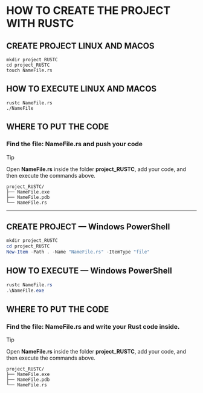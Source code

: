 # HOW TO CREATE THE PROJECT WITH RUSTC

## CREATE PROJECT LINUX AND MACOS

```
mkdir project_RUSTC
cd project_RUSTC
touch NameFile.rs
```

## HOW TO EXECUTE LINUX AND MACOS
```
rustc NameFile.rs
./NameFile 
```
## WHERE TO PUT THE CODE

### Find the file: **NameFile.rs** and push your code

> [!TIP]
> Open **NameFile.rs** inside the folder **project_RUSTC**, add your code, and then execute the commands above.

```
project_RUSTC/
├── NameFile.exe
├── NameFile.pdb
└── NameFile.rs
```
---

## CREATE PROJECT — Windows PowerShell

```powershell
mkdir project_RUSTC
cd project_RUSTC
New-Item -Path . -Name "NameFile.rs" -ItemType "file"
```

## HOW TO EXECUTE — Windows PowerShell

```powershell
rustc NameFile.rs
.\NameFile.exe
```

## WHERE TO PUT THE CODE

### Find the file: **NameFile.rs** and write your Rust code inside.

> [!TIP]
> Open **NameFile.rs** inside the folder **project_RUSTC**, add your code, and then execute the commands above.

```
project_RUSTC/
├── NameFile.exe
├── NameFile.pdb
└── NameFile.rs
```